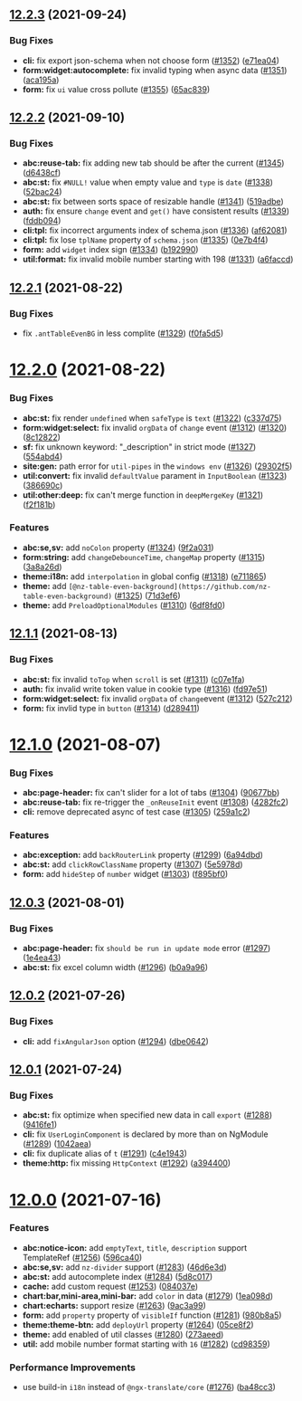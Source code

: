 ## [12.2.3](https://github.com/ng-alain/delon/compare/12.2.2...12.2.3) (2021-09-24)


### Bug Fixes

* **cli:** fix export json-schema when not choose form ([#1352](https://github.com/ng-alain/delon/issues/1352)) ([e71ea04](https://github.com/ng-alain/delon/commit/e71ea04dba044a29919b36b436d855164eeebc63))
* **form:widget:autocomplete:** fix invalid typing when async data ([#1351](https://github.com/ng-alain/delon/issues/1351)) ([aca195a](https://github.com/ng-alain/delon/commit/aca195a10fc46dda51c8eefc8b9b28ced30da812))
* **form:** fix `ui` value cross pollute ([#1355](https://github.com/ng-alain/delon/issues/1355)) ([65ac839](https://github.com/ng-alain/delon/commit/65ac839fedb34d4e18e959071e0b8c31e0aa6e96))



## [12.2.2](https://github.com/ng-alain/delon/compare/12.2.1...12.2.2) (2021-09-10)


### Bug Fixes

* **abc:reuse-tab:** fix adding new tab should be after the current ([#1345](https://github.com/ng-alain/delon/issues/1345)) ([d6438cf](https://github.com/ng-alain/delon/commit/d6438cf40cb6857ca4459278ec3b6e95fbbba738))
* **abc:st:** fix `#NULL!` value when empty value and `type` is `date` ([#1338](https://github.com/ng-alain/delon/issues/1338)) ([52bac24](https://github.com/ng-alain/delon/commit/52bac241ab537eb829542bf6290b43cb0440d67c))
* **abc:st:** fix between sorts space of resizable handle ([#1341](https://github.com/ng-alain/delon/issues/1341)) ([519adbe](https://github.com/ng-alain/delon/commit/519adbe9c5f86068d2b97acf3a3921b491470521))
* **auth:** fix ensure `change` event and `get()` have consistent results ([#1339](https://github.com/ng-alain/delon/issues/1339)) ([fddb094](https://github.com/ng-alain/delon/commit/fddb0942d4e297f62d227e06230573ad314e9b65))
* **cli:tpl:** fix incorrect arguments index of schema.json ([#1336](https://github.com/ng-alain/delon/issues/1336)) ([af62081](https://github.com/ng-alain/delon/commit/af620810ecdd93c8844755b303c995fe54dbe2b0))
* **cli:tpl:** fix lose `tplName` property of `schema.json` ([#1335](https://github.com/ng-alain/delon/issues/1335)) ([0e7b4f4](https://github.com/ng-alain/delon/commit/0e7b4f471bf28257a19c130e78df26542b1d5d0f))
* **form:** add `widget` index sign ([#1334](https://github.com/ng-alain/delon/issues/1334)) ([b192990](https://github.com/ng-alain/delon/commit/b192990cf9f7ecfe84aa7f252ab4d3cc33151885))
* **util:format:** fix invalid mobile number starting with 198 ([#1331](https://github.com/ng-alain/delon/issues/1331)) ([a6faccd](https://github.com/ng-alain/delon/commit/a6faccd197857a08f07add7031975e56312d0424))



## [12.2.1](https://github.com/ng-alain/delon/compare/12.2.0...12.2.1) (2021-08-22)


### Bug Fixes

* fix `.antTableEvenBG` in less complite ([#1329](https://github.com/ng-alain/delon/issues/1329)) ([f0fa5d5](https://github.com/ng-alain/delon/commit/f0fa5d526ac7789f4a4746829a6c682fc6579cf7))



# [12.2.0](https://github.com/ng-alain/delon/compare/12.1.1...12.2.0) (2021-08-22)


### Bug Fixes

* **abc:st:** fix render `undefined` when `safeType` is `text` ([#1322](https://github.com/ng-alain/delon/issues/1322)) ([c337d75](https://github.com/ng-alain/delon/commit/c337d75a7f2aa0d374c88db4e97dd51da8b604ce))
* **form:widget:select:** fix invalid `orgData` of `change` event ([#1312](https://github.com/ng-alain/delon/issues/1312)) ([#1320](https://github.com/ng-alain/delon/issues/1320)) ([8c12822](https://github.com/ng-alain/delon/commit/8c12822a7d65cdcda7c34d9554d13c5a1ef981d9))
* **sf:** fix unknown keyword: "_description" in strict mode ([#1327](https://github.com/ng-alain/delon/issues/1327)) ([554abd4](https://github.com/ng-alain/delon/commit/554abd469fa588548a1ec79d603201eeeafd1250))
* **site:gen:** path error for `util-pipes` in the `windows env` ([#1326](https://github.com/ng-alain/delon/issues/1326)) ([29302f5](https://github.com/ng-alain/delon/commit/29302f54bb92602c2c75ca0270e1df64bfca1a98))
* **util:convert:** fix invalid `defaultValue` parament in `InputBoolean` ([#1323](https://github.com/ng-alain/delon/issues/1323)) ([386690c](https://github.com/ng-alain/delon/commit/386690cb1e194dc50c22450e71d0e0995a8b24bc))
* **util:other:deep:** fix can't merge function in `deepMergeKey` ([#1321](https://github.com/ng-alain/delon/issues/1321)) ([f2f181b](https://github.com/ng-alain/delon/commit/f2f181b8ba44eade220eececa546a5c84fa6f776))


### Features

* **abc:se,sv:** add `noColon` property ([#1324](https://github.com/ng-alain/delon/issues/1324)) ([9f2a031](https://github.com/ng-alain/delon/commit/9f2a0313310fbbcd610a26a33c77742734a3fe2e))
* **form:string:** add `changeDebounceTime`, `changeMap` property ([#1315](https://github.com/ng-alain/delon/issues/1315)) ([3a8a26d](https://github.com/ng-alain/delon/commit/3a8a26d5a36513b2cdb6d51fb474c4eb7eaceb60))
* **theme:i18n:** add `interpolation` in global config ([#1318](https://github.com/ng-alain/delon/issues/1318)) ([e711865](https://github.com/ng-alain/delon/commit/e7118657fbb24c9f62c422e1b1029bfbe2cee541))
* **theme:** add `[@nz-table-even-background](https://github.com/nz-table-even-background)` ([#1325](https://github.com/ng-alain/delon/issues/1325)) ([71d3ef6](https://github.com/ng-alain/delon/commit/71d3ef6be7097d083af3967283d27c420c35e0e9))
* **theme:** add `PreloadOptionalModules` ([#1310](https://github.com/ng-alain/delon/issues/1310)) ([6df8fd0](https://github.com/ng-alain/delon/commit/6df8fd029be8f877292d384e962d4c26161a8011))



## [12.1.1](https://github.com/ng-alain/delon/compare/12.1.0...12.1.1) (2021-08-13)


### Bug Fixes

* **abc:st:** fix invalid `toTop` when `scroll` is set ([#1311](https://github.com/ng-alain/delon/issues/1311)) ([c07e1fa](https://github.com/ng-alain/delon/commit/c07e1fa688d7dbf4cbf593c08886b6346e5de46c))
* **auth:** fix invalid write token value in cookie type ([#1316](https://github.com/ng-alain/delon/issues/1316)) ([fd97e51](https://github.com/ng-alain/delon/commit/fd97e51fd37d4e011940e3ae518a0fa24badf819))
* **form:widget:select:** fix invalid `orgData` of `change`event ([#1312](https://github.com/ng-alain/delon/issues/1312)) ([527c212](https://github.com/ng-alain/delon/commit/527c212ae4ded1ba7c3b36ea039d8d72cb22fd59))
* **form:** fix invlid type in `button` ([#1314](https://github.com/ng-alain/delon/issues/1314)) ([d289411](https://github.com/ng-alain/delon/commit/d2894115b1ef9e898303952307e4f5ead6f64bc5))



# [12.1.0](https://github.com/ng-alain/delon/compare/12.0.3...12.1.0) (2021-08-07)


### Bug Fixes

* **abc:page-header:** fix can't slider for a lot of tabs ([#1304](https://github.com/ng-alain/delon/issues/1304)) ([90677bb](https://github.com/ng-alain/delon/commit/90677bb3341a8b5286f65e55e3d5183a69f7e4a3))
* **abc:reuse-tab:** fix re-trigger the `_onReuseInit` event ([#1308](https://github.com/ng-alain/delon/issues/1308)) ([4282fc2](https://github.com/ng-alain/delon/commit/4282fc2ea1556a0b4e0459e9c9385edf7fb0f670))
* **cli:** remove deprecated async of test case ([#1305](https://github.com/ng-alain/delon/issues/1305)) ([259a1c2](https://github.com/ng-alain/delon/commit/259a1c2a90f5473081807b3af2895d68b9375e07))


### Features

* **abc:exception:** add `backRouterLink` property ([#1299](https://github.com/ng-alain/delon/issues/1299)) ([6a94dbd](https://github.com/ng-alain/delon/commit/6a94dbd6ae80ce5ae4176d28731e373e0c26ee55))
* **abc:st:** add `clickRowClassName` property ([#1307](https://github.com/ng-alain/delon/issues/1307)) ([5e5978d](https://github.com/ng-alain/delon/commit/5e5978d1fbd5eaf96f252871cbcc766bad8f2381))
* **form:** add `hideStep` of `number` widget ([#1303](https://github.com/ng-alain/delon/issues/1303)) ([f895bf0](https://github.com/ng-alain/delon/commit/f895bf0abbfc88dc4154bd57ef65b8321dae6fb9))



## [12.0.3](https://github.com/ng-alain/delon/compare/12.0.2...12.0.3) (2021-08-01)


### Bug Fixes

* **abc:page-header:** fix `should be run in update mode` error ([#1297](https://github.com/ng-alain/delon/issues/1297)) ([1e4ea43](https://github.com/ng-alain/delon/commit/1e4ea439adf3eb0f9cb3419a9d6b8b5ea84714d9))
* **abc:st:** fix excel column width ([#1296](https://github.com/ng-alain/delon/issues/1296)) ([b0a9a96](https://github.com/ng-alain/delon/commit/b0a9a964085f951efe2ff58c8c853e0c178a8bd9))



## [12.0.2](https://github.com/ng-alain/delon/compare/12.0.1...12.0.2) (2021-07-26)


### Bug Fixes

* **cli:** add `fixAngularJson` option ([#1294](https://github.com/ng-alain/delon/issues/1294)) ([dbe0642](https://github.com/ng-alain/delon/commit/dbe06424c59fa005f86c0f196bb5ad053ac4665f))



## [12.0.1](https://github.com/ng-alain/delon/compare/12.0.0...12.0.1) (2021-07-24)


### Bug Fixes

* **abc:st:** fix optimize when specified new data in call  `export` ([#1288](https://github.com/ng-alain/delon/issues/1288)) ([9416fe1](https://github.com/ng-alain/delon/commit/9416fe16360e7e9def0a6b9150bd5e8bbc166386))
* **cli:** fix `UserLoginComponent` is declared by more than on NgModule ([#1289](https://github.com/ng-alain/delon/issues/1289)) ([1042aea](https://github.com/ng-alain/delon/commit/1042aeae16b6f06022bf6cc0a52727a5458b8bc1))
* **cli:** fix duplicate alias of `t` ([#1291](https://github.com/ng-alain/delon/issues/1291)) ([c4e1943](https://github.com/ng-alain/delon/commit/c4e1943475d46f94683345cc94fc8c5eb83e1267))
* **theme:http:** fix missing `HttpContext` ([#1292](https://github.com/ng-alain/delon/issues/1292)) ([a394400](https://github.com/ng-alain/delon/commit/a394400c003e1e73c42789aa43baadbc590af080))



# [12.0.0](https://github.com/ng-alain/delon/compare/11.10.4...12.0.0) (2021-07-16)


### Features

* **abc:notice-icon:** add `emptyText`, `title`, `description` support TemplateRef ([#1256](https://github.com/ng-alain/delon/issues/1256)) ([596ca40](https://github.com/ng-alain/delon/commit/596ca40c254e619dc868deced7d4f105fac2d797))
* **abc:se,sv:** add `nz-divider` support ([#1283](https://github.com/ng-alain/delon/issues/1283)) ([46d6e3d](https://github.com/ng-alain/delon/commit/46d6e3d60a8903c4a71fc64efc5e8b2d596c3742))
* **abc:st:** add autocomplete index ([#1284](https://github.com/ng-alain/delon/issues/1284)) ([5d8c017](https://github.com/ng-alain/delon/commit/5d8c01788e6f23853d83a67593b87ffee86bd2d4))
* **cache:** add custom request ([#1253](https://github.com/ng-alain/delon/issues/1253)) ([084037e](https://github.com/ng-alain/delon/commit/084037e73c094636eb510565863e403259f264d1))
* **chart:bar,mini-area,mini-bar:** add `color` in data ([#1279](https://github.com/ng-alain/delon/issues/1279)) ([1ea098d](https://github.com/ng-alain/delon/commit/1ea098daaeca6eedfb07f5f342052b1c3e3ffb6a))
* **chart:echarts:** support resize ([#1263](https://github.com/ng-alain/delon/issues/1263)) ([9ac3a99](https://github.com/ng-alain/delon/commit/9ac3a99c85f773e63232b2723201b8888fbe5cf0))
* **form:** add `property` property of `visibleIf` function ([#1281](https://github.com/ng-alain/delon/issues/1281)) ([980b8a5](https://github.com/ng-alain/delon/commit/980b8a528bbf59f474984994f6a7271a89cf70b6))
* **theme:theme-btn:** add `deployUrl` property ([#1264](https://github.com/ng-alain/delon/issues/1264)) ([05ce8f2](https://github.com/ng-alain/delon/commit/05ce8f20f7c4b62d75c23e3b1013c8e9951034ff))
* **theme:** add enabled of util classes ([#1280](https://github.com/ng-alain/delon/issues/1280)) ([273aeed](https://github.com/ng-alain/delon/commit/273aeedeb748f97163cd0282288a9947dc93d605))
* **util:** add mobile number format starting with `16` ([#1282](https://github.com/ng-alain/delon/issues/1282)) ([cd98359](https://github.com/ng-alain/delon/commit/cd983593e05fbdcdb83cb155d6b5f7fbba435702))


### Performance Improvements

* use build-in `i18n` instead of `@ngx-translate/core` ([#1276](https://github.com/ng-alain/delon/issues/1276)) ([ba48cc3](https://github.com/ng-alain/delon/commit/ba48cc3f574837064940f720323351172dd4e3df))



